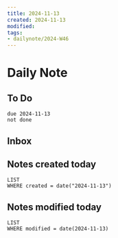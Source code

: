 ```yaml
---
title: 2024-11-13
created: 2024-11-13
modified: 
tags: 
- dailynote/2024-W46
---
```

# Daily Note
## To Do
```tasks
due 2024-11-13
not done
```
## Inbox
## Notes created today
```dataview
LIST
WHERE created = date("2024-11-13")
```
## Notes modified today
```dataview
LIST
WHERE modified = date(2024-11-13)
```
